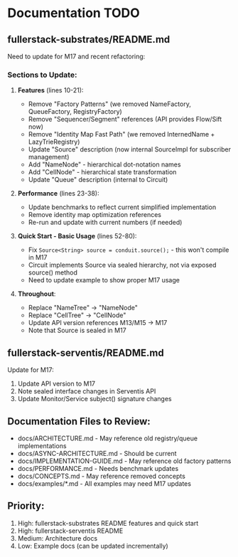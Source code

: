 # Documentation TODO

## fullerstack-substrates/README.md

Need to update for M17 and recent refactoring:

### Sections to Update:

1. **Features** (lines 10-21):
   - Remove "Factory Patterns" (we removed NameFactory, QueueFactory, RegistryFactory)
   - Remove "Sequencer/Segment" references (API provides Flow/Sift now)
   - Remove "Identity Map Fast Path" (we removed InternedName + LazyTrieRegistry)
   - Update "Source" description (now internal SourceImpl for subscriber management)
   - Add "NameNode" - hierarchical dot-notation names
   - Add "CellNode" - hierarchical state transformation
   - Update "Queue" description (internal to Circuit)

2. **Performance** (lines 23-38):
   - Update benchmarks to reflect current simplified implementation
   - Remove identity map optimization references
   - Re-run and update with current numbers (if needed)

3. **Quick Start - Basic Usage** (lines 52-80):
   - Fix `Source<String> source = conduit.source();` - this won't compile in M17
   - Circuit implements Source via sealed hierarchy, not via exposed source() method
   - Need to update example to show proper M17 usage

4. **Throughout**:
   - Replace "NameTree" → "NameNode"
   - Replace "CellTree" → "CellNode"
   - Update API version references M13/M15 → M17
   - Note that Source is sealed in M17

## fullerstack-serventis/README.md

Update for M17:

1. Update API version to M17
2. Note sealed interface changes in Serventis API
3. Update Monitor/Service subject() signature changes

## Documentation Files to Review:

-  docs/ARCHITECTURE.md - May reference old registry/queue implementations
- docs/ASYNC-ARCHITECTURE.md - Should be current
- docs/IMPLEMENTATION-GUIDE.md - May reference old factory patterns
- docs/PERFORMANCE.md - Needs benchmark updates
- docs/CONCEPTS.md - May reference removed concepts
- docs/examples/*.md - All examples may need M17 updates

## Priority:

1. High: fullerstack-substrates README features and quick start
2. High: fullerstack-serventis README
3. Medium: Architecture docs
4. Low: Example docs (can be updated incrementally)
